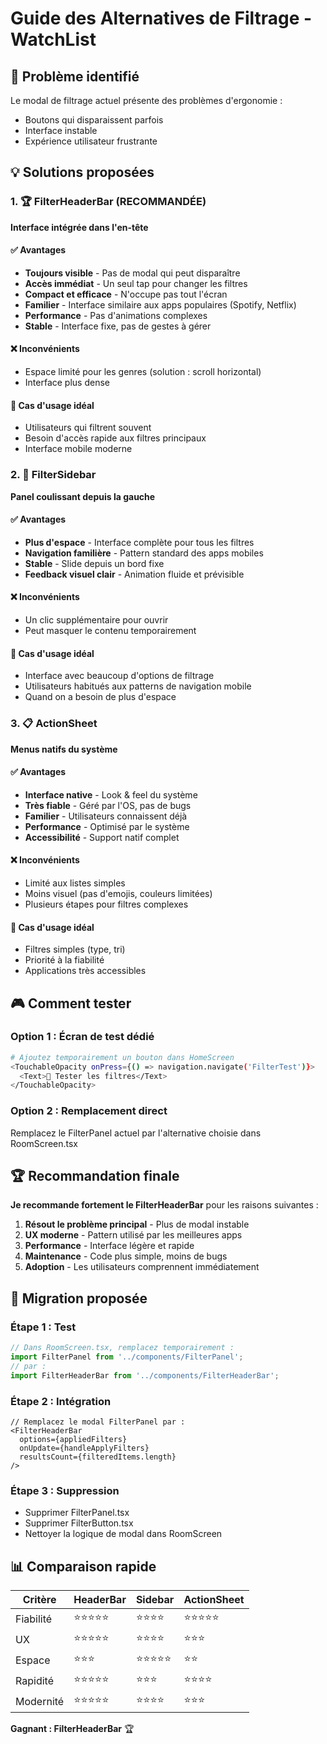 # Guide des Alternatives de Filtrage - WatchList

## 🎯 Problème identifié
Le modal de filtrage actuel présente des problèmes d'ergonomie :
- Boutons qui disparaissent parfois
- Interface instable
- Expérience utilisateur frustrante

## 💡 Solutions proposées

### 1. 🏆 **FilterHeaderBar** (RECOMMANDÉE)
**Interface intégrée dans l'en-tête**

#### ✅ Avantages
- **Toujours visible** - Pas de modal qui peut disparaître
- **Accès immédiat** - Un seul tap pour changer les filtres
- **Compact et efficace** - N'occupe pas tout l'écran
- **Familier** - Interface similaire aux apps populaires (Spotify, Netflix)
- **Performance** - Pas d'animations complexes
- **Stable** - Interface fixe, pas de gestes à gérer

#### ❌ Inconvénients
- Espace limité pour les genres (solution : scroll horizontal)
- Interface plus dense

#### 🎯 Cas d'usage idéal
- Utilisateurs qui filtrent souvent
- Besoin d'accès rapide aux filtres principaux
- Interface mobile moderne

### 2. 📱 **FilterSidebar**
**Panel coulissant depuis la gauche**

#### ✅ Avantages
- **Plus d'espace** - Interface complète pour tous les filtres
- **Navigation familière** - Pattern standard des apps mobiles
- **Stable** - Slide depuis un bord fixe
- **Feedback visuel clair** - Animation fluide et prévisible

#### ❌ Inconvénients
- Un clic supplémentaire pour ouvrir
- Peut masquer le contenu temporairement

#### 🎯 Cas d'usage idéal
- Interface avec beaucoup d'options de filtrage
- Utilisateurs habitués aux patterns de navigation mobile
- Quand on a besoin de plus d'espace

### 3. 📋 **ActionSheet**
**Menus natifs du système**

#### ✅ Avantages
- **Interface native** - Look & feel du système
- **Très fiable** - Géré par l'OS, pas de bugs
- **Familier** - Utilisateurs connaissent déjà
- **Performance** - Optimisé par le système
- **Accessibilité** - Support natif complet

#### ❌ Inconvénients
- Limité aux listes simples
- Moins visuel (pas d'emojis, couleurs limitées)
- Plusieurs étapes pour filtres complexes

#### 🎯 Cas d'usage idéal
- Filtres simples (type, tri)
- Priorité à la fiabilité
- Applications très accessibles

## 🎮 Comment tester

### Option 1 : Écran de test dédié
```bash
# Ajoutez temporairement un bouton dans HomeScreen
<TouchableOpacity onPress={() => navigation.navigate('FilterTest')}>
  <Text>🧪 Tester les filtres</Text>
</TouchableOpacity>
```

### Option 2 : Remplacement direct
Remplacez le FilterPanel actuel par l'alternative choisie dans RoomScreen.tsx

## 🏆 Recommandation finale

**Je recommande fortement le FilterHeaderBar** pour les raisons suivantes :

1. **Résout le problème principal** - Plus de modal instable
2. **UX moderne** - Pattern utilisé par les meilleures apps
3. **Performance** - Interface légère et rapide
4. **Maintenance** - Code plus simple, moins de bugs
5. **Adoption** - Les utilisateurs comprennent immédiatement

## 🔧 Migration proposée

### Étape 1 : Test
```typescript
// Dans RoomScreen.tsx, remplacez temporairement :
import FilterPanel from '../components/FilterPanel';
// par :
import FilterHeaderBar from '../components/FilterHeaderBar';
```

### Étape 2 : Intégration
```tsx
// Remplacez le modal FilterPanel par :
<FilterHeaderBar
  options={appliedFilters}
  onUpdate={handleApplyFilters}
  resultsCount={filteredItems.length}
/>
```

### Étape 3 : Suppression
- Supprimer FilterPanel.tsx
- Supprimer FilterButton.tsx
- Nettoyer la logique de modal dans RoomScreen

## 📊 Comparaison rapide

| Critère | HeaderBar | Sidebar | ActionSheet |
|---------|-----------|---------|-------------|
| Fiabilité | ⭐⭐⭐⭐⭐ | ⭐⭐⭐⭐ | ⭐⭐⭐⭐⭐ |
| UX | ⭐⭐⭐⭐⭐ | ⭐⭐⭐⭐ | ⭐⭐⭐ |
| Espace | ⭐⭐⭐ | ⭐⭐⭐⭐⭐ | ⭐⭐ |
| Rapidité | ⭐⭐⭐⭐⭐ | ⭐⭐⭐ | ⭐⭐⭐⭐ |
| Modernité | ⭐⭐⭐⭐⭐ | ⭐⭐⭐⭐ | ⭐⭐⭐ |

**Gagnant : FilterHeaderBar** 🏆
